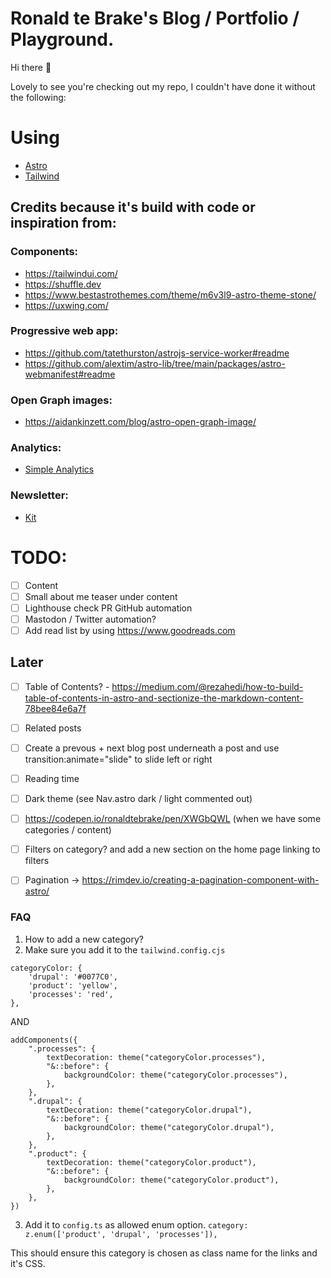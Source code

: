 # Ronald te Brake's Blog / Portfolio / Playground.

Hi there :wave:

Lovely to see you're checking out my repo, I couldn't have done it without the following:

# Using

* [Astro](https://astro.build/)
* [Tailwind](https://tailwindcss.com/)


## Credits because it's build with code or inspiration from:

### Components:
* https://tailwindui.com/
* https://shuffle.dev
* https://www.bestastrothemes.com/theme/m6v3l9-astro-theme-stone/
* https://uxwing.com/

### Progressive web app:
* https://github.com/tatethurston/astrojs-service-worker#readme
* https://github.com/alextim/astro-lib/tree/main/packages/astro-webmanifest#readme

### Open Graph images:
* https://aidankinzett.com/blog/astro-open-graph-image/

### Analytics:
* [Simple Analytics](https://www.simpleanalytics.com/?referral=wubuq)

### Newsletter:
* [Kit](https://kit.com/)

# TODO:
- [ ] Content
- [ ] Small about me teaser under content
- [ ] Lighthouse check PR GitHub automation
- [ ] Mastodon / Twitter automation?
- [ ] Add read list by using https://www.goodreads.com

## Later
- [ ] Table of Contents? - https://medium.com/@rezahedi/how-to-build-table-of-contents-in-astro-and-sectionize-the-markdown-content-78bee84e6a7f
- [ ] Related posts
- [ ] Create a prevous + next blog post underneath a post and use transition:animate="slide" to slide left or right
- [ ] Reading time 
- [ ] Dark theme (see Nav.astro dark / light commented out)
- [ ] https://codepen.io/ronaldtebrake/pen/XWGbQWL (when we have some categories / content)
- [ ] Filters on category? and add a new section on the home page linking to filters
- [ ] Pagination -> https://rimdev.io/creating-a-pagination-component-with-astro/


### FAQ
1. How to add a new category?
2. Make sure you add it to the `tailwind.config.cjs`
```
categoryColor: {
    'drupal': '#0077C0',
    'product': 'yellow',
    'processes': 'red',
},
```
AND
```
addComponents({
    ".processes": {
        textDecoration: theme("categoryColor.processes"),
        "&::before": {
            backgroundColor: theme("categoryColor.processes"),
        },
    },
    ".drupal": {
        textDecoration: theme("categoryColor.drupal"),
        "&::before": {
            backgroundColor: theme("categoryColor.drupal"),
        },
    },
    ".product": {
        textDecoration: theme("categoryColor.product"),
        "&::before": {
            backgroundColor: theme("categoryColor.product"),
        },
    },
})
```
3. Add it to `config.ts` as allowed enum option. `category: z.enum(['product', 'drupal', 'processes']),`

This should ensure this category is chosen as class name for the links and it's CSS.